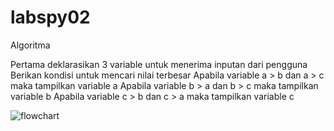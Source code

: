 # labspy02

Algoritma 

Pertama deklarasikan 3 variable untuk menerima inputan dari pengguna
Berikan kondisi untuk mencari nilai terbesar
Apabila variable a > b dan a > c maka tampilkan variable a
Apabila variable b > a dan b > c maka tampilkan variable b
Apabila variable c > b dan c > a maka tampilkan variable c



![flowchart](https://user-images.githubusercontent.com/92904721/142609876-dd9929c9-1c4f-4757-93bb-6452bf9d12a2.PNG)
